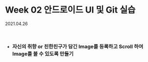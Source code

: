 # Week 02 안드로이드 UI 및 Git 실습

2021.04.26

<br>

* ### 자신의 취향 or 친한친구가 담긴 Image를 등록하고 Scroll 하여 Image를 볼 수 있도록 만들기

  

### 